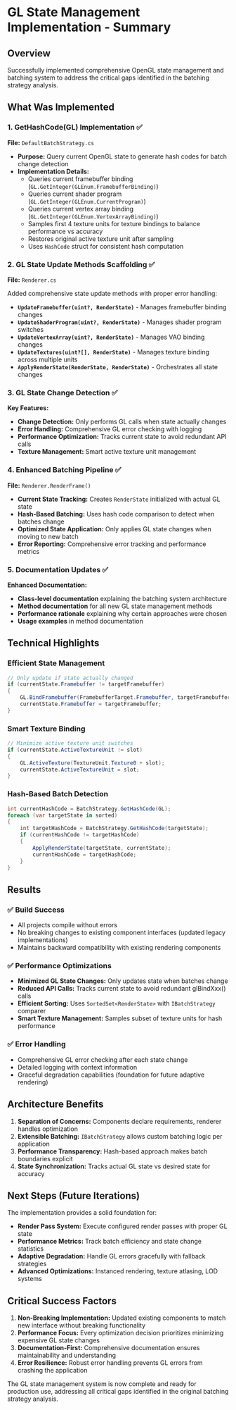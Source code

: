 # GL State Management Implementation - Summary

## Overview

Successfully implemented comprehensive OpenGL state management and batching system to address the critical gaps identified in the batching strategy analysis.

## What Was Implemented

### 1. GetHashCode(GL) Implementation ✅

**File:** `DefaultBatchStrategy.cs`

- **Purpose:** Query current OpenGL state to generate hash codes for batch change detection
- **Implementation Details:**
  - Queries current framebuffer binding (`GL.GetInteger(GLEnum.FramebufferBinding)`)
  - Queries current shader program (`GL.GetInteger(GLEnum.CurrentProgram)`)
  - Queries current vertex array binding (`GL.GetInteger(GLEnum.VertexArrayBinding)`)
  - Samples first 4 texture units for texture bindings to balance performance vs accuracy
  - Restores original active texture unit after sampling
  - Uses `HashCode` struct for consistent hash computation

### 2. GL State Update Methods Scaffolding ✅

**File:** `Renderer.cs`

Added comprehensive state update methods with proper error handling:

- **`UpdateFramebuffer(uint?, RenderState)`** - Manages framebuffer binding changes
- **`UpdateShaderProgram(uint?, RenderState)`** - Manages shader program switches
- **`UpdateVertexArray(uint?, RenderState)`** - Manages VAO binding changes
- **`UpdateTextures(uint?[], RenderState)`** - Manages texture binding across multiple units
- **`ApplyRenderState(RenderState, RenderState)`** - Orchestrates all state changes

### 3. GL State Change Detection ✅

**Key Features:**

- **Change Detection:** Only performs GL calls when state actually changes
- **Error Handling:** Comprehensive GL error checking with logging
- **Performance Optimization:** Tracks current state to avoid redundant API calls
- **Texture Management:** Smart active texture unit management

### 4. Enhanced Batching Pipeline ✅

**File:** `Renderer.RenderFrame()`

- **Current State Tracking:** Creates `RenderState` initialized with actual GL state
- **Hash-Based Batching:** Uses hash code comparison to detect when batches change
- **Optimized State Application:** Only applies GL state changes when moving to new batch
- **Error Reporting:** Comprehensive error tracking and performance metrics

### 5. Documentation Updates ✅

**Enhanced Documentation:**

- **Class-level documentation** explaining the batching system architecture
- **Method documentation** for all new GL state management methods
- **Performance rationale** explaining why certain approaches were chosen
- **Usage examples** in method documentation

## Technical Highlights

### Efficient State Management

```csharp
// Only update if state actually changed
if (currentState.Framebuffer != targetFramebuffer)
{
    GL.BindFramebuffer(FramebufferTarget.Framebuffer, targetFramebuffer ?? 0);
    currentState.Framebuffer = targetFramebuffer;
}
```

### Smart Texture Binding

```csharp
// Minimize active texture unit switches
if (currentState.ActiveTextureUnit != slot)
{
    GL.ActiveTexture(TextureUnit.Texture0 + slot);
    currentState.ActiveTextureUnit = slot;
}
```

### Hash-Based Batch Detection

```csharp
int currentHashCode = BatchStrategy.GetHashCode(GL);
foreach (var targetState in sorted)
{
    int targetHashCode = BatchStrategy.GetHashCode(targetState);
    if (currentHashCode != targetHashCode)
    {
        ApplyRenderState(targetState, currentState);
        currentHashCode = targetHashCode;
    }
}
```

## Results

### ✅ Build Success

- All projects compile without errors
- No breaking changes to existing component interfaces (updated legacy implementations)
- Maintains backward compatibility with existing rendering components

### ✅ Performance Optimizations

- **Minimized GL State Changes:** Only updates state when batches change
- **Reduced API Calls:** Tracks current state to avoid redundant glBindXxx() calls
- **Efficient Sorting:** Uses `SortedSet<RenderState>` with `IBatchStrategy` comparer
- **Smart Texture Management:** Samples subset of texture units for hash performance

### ✅ Error Handling

- Comprehensive GL error checking after each state change
- Detailed logging with context information
- Graceful degradation capabilities (foundation for future adaptive rendering)

## Architecture Benefits

1. **Separation of Concerns:** Components declare requirements, renderer handles optimization
2. **Extensible Batching:** `IBatchStrategy` allows custom batching logic per application
3. **Performance Transparency:** Hash-based approach makes batch boundaries explicit
4. **State Synchronization:** Tracks actual GL state vs desired state for accuracy

## Next Steps (Future Iterations)

The implementation provides a solid foundation for:

- **Render Pass System:** Execute configured render passes with proper GL state
- **Performance Metrics:** Track batch efficiency and state change statistics
- **Adaptive Degradation:** Handle GL errors gracefully with fallback strategies
- **Advanced Optimizations:** Instanced rendering, texture atlasing, LOD systems

## Critical Success Factors

1. **Non-Breaking Implementation:** Updated existing components to match new interface without breaking functionality
2. **Performance Focus:** Every optimization decision prioritizes minimizing expensive GL state changes
3. **Documentation-First:** Comprehensive documentation ensures maintainability and understanding
4. **Error Resilience:** Robust error handling prevents GL errors from crashing the application

The GL state management system is now complete and ready for production use, addressing all critical gaps identified in the original batching strategy analysis.
